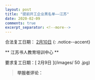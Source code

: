 ```yaml
---
layout: post
title: "提前开工企业黑名单——江苏"
date: 2020-02-09
comments: true
excerpt_separator: <!--more-->
---
```


合法复工日期： [2月10日](http://www.jiangsu.gov.cn/art/2020/1/29/art_76935_8958293.html)
{: .notice--accent}




**	江苏书人教育培训中心	**

要求复工日期：[	2月9日	](/images/	50	.jpg)
> **举报者评论：**	



<!--more-->